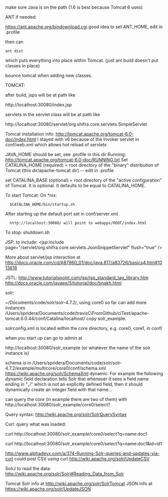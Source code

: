 make sure Java is on the path (1.6 is best because Tomcat 6 uses)




ANT if needed:

https://ant.apache.org/bindownload.cgi
good idea to set ANT_HOME, edit in .profile

then can

    ant dist

which puts everything into place within Tomcat.
(just ant build doesn't put classes in place)

bounce tomcat when adding new classes.

TOMCAT:

after build, jsps will be at path like

http://localhost:30080/index.jsp

servlets in the servlet class will be at path like

http://localhost:30080/servlet/org.shifra.core.servlets.SimpleServlet

Tomcat installation info: http://tomcat.apache.org/tomcat-6.0-doc/index.html
I stayed with v6 because of the Invoker servlet in conf/web.xml which allows hot reload of servlets

 JAVA_HOME should be set, see .profile in this dir
Running:
http://tomcat.apache.org/tomcat-6.0-doc/RUNNING.txt
Set CATALINA_HOME (required) =
root directory of the "binary" distribution of Tomcat (this dir/apache-tomcat dir) -- edit in .profile

set CATALINA_BASE (optional) = root
directory of the "active configuration" of Tomcat. It is optional. It
defaults to be equal to CATALINA_HOME.

To start Tomcat:
  On *nix:

      $CATALINA_HOME/bin/startup.sh

After starting up the default port set in conf/server.xml

      http://localhost:30080/ will point to webapps/ROOT/index.html

To stop:
    shutdown.sh

JSP:
to include:
<jsp:include page="/servlet/org.shifra.core.servlets.JsonSnippetServlet" flush="true" />

More about servlet/jsp interaction at
http://docs.oracle.com/cd/A87860_01/doc/java.817/a83726/basics4.htm#1013818

JSTL: http://www.tutorialspoint.com/jsp/jsp_standard_tag_library.htm
http://docs.oracle.com/javaee/5/tutorial/doc/bnakh.html



solr:

~/Documents/code/solr/solr-4.7.2/, using core0 so far
can add more instances /Users/spridera/Documents/code/travisCiFromGithub/ciTest/apache-tomcat.6.0.44/conf/Catalina/localhost/
copy solr_example.

solrconfig.xml is located within the core directory, e.g. core0, core1, in conf/

when you start up can go to admin at

http://localhost:30080/solr_example
(or whatever the name of the solr instance is)

schema is in /Users/spridera/Documents/code/solr/solr-4.7.2/example/multicore/core0/conf/schema.xml
https://wiki.apache.org/solr/SchemaXml
dynamic:
For example the following dynamic field declaration tells Solr that whenever it sees a field name ending in "_i" which is not an explicitly defined field, then it should dynamically create an integer field with that name...
    <dynamicField name="*_i"  type="integer"  indexed="true"  stored="true"/>

can query the core (in example there are two of them) with http://localhost:30080/solr_example/core0/select?

Query syntax: http://wiki.apache.org/solr/SolrQuerySyntax

Curl:
query what was loaded:

curl http://localhost:30080/solr_example/core0/select?q=name:doc1

curl http://localhost:30080/solr_example/core0/select?q=name:doc1&id=id1

http://www.alphadevx.com/a/374-Running-Solr-queries-and-updates-via-curl
could post CSV using curl http://wiki.apache.org/solr/UpdateCSV

SolrJ to read the data:
http://wiki.apache.org/solr/Solrj#Reading_Data_from_Solr

Tomcat Solr info at http://wiki.apache.org/solr/SolrTomcat
JSON info at https://wiki.apache.org/solr/UpdateJSON
